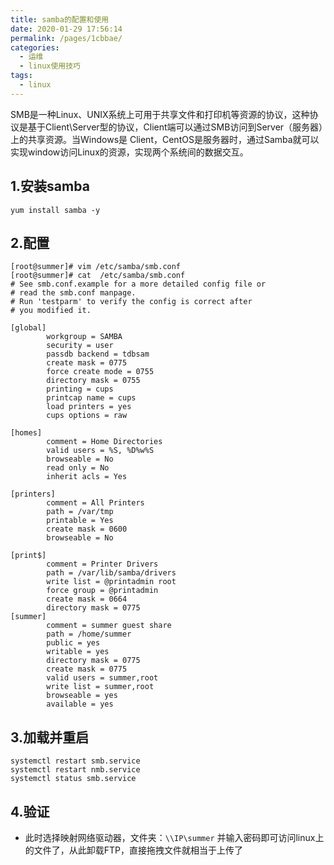 ```yaml
---
title: samba的配置和使用
date: 2020-01-29 17:56:14
permalink: /pages/1cbbae/
categories:
  - 运维
  - linux使用技巧
tags:
  - linux
---
```


SMB是一种Linux、UNIX系统上可用于共享文件和打印机等资源的协议，这种协议是基于Client\Server型的协议，Client端可以通过SMB访问到Server（服务器）上的共享资源。当Windows是 Client，CentOS是服务器时，通过Samba就可以实现window访问Linux的资源，实现两个系统间的数据交互。

<!-- more -->


## 1.安装samba

`yum install samba -y`

## 2.配置

```shell
[root@summer]# vim /etc/samba/smb.conf
[root@summer]# cat  /etc/samba/smb.conf
# See smb.conf.example for a more detailed config file or
# read the smb.conf manpage.
# Run 'testparm' to verify the config is correct after
# you modified it.

[global]
        workgroup = SAMBA
        security = user
        passdb backend = tdbsam
        create mask = 0775
        force create mode = 0755
        directory mask = 0755
        printing = cups
        printcap name = cups
        load printers = yes
        cups options = raw

[homes]
        comment = Home Directories
        valid users = %S, %D%w%S
        browseable = No
        read only = No
        inherit acls = Yes

[printers]
        comment = All Printers
        path = /var/tmp
        printable = Yes
        create mask = 0600
        browseable = No

[print$]
        comment = Printer Drivers
        path = /var/lib/samba/drivers
        write list = @printadmin root
        force group = @printadmin
        create mask = 0664
        directory mask = 0775
[summer]
        comment = summer guest share
        path = /home/summer
        public = yes
        writable = yes
        directory mask = 0775
        create mask = 0775
        valid users = summer,root
        write list = summer,root
        browseable = yes
        available = yes

```

## 3.加载并重启
```shell
systemctl restart smb.service
systemctl restart nmb.service
systemctl status smb.service
```

## 4.验证

- 此时选择映射网络驱动器，文件夹：`\\IP\summer` 并输入密码即可访问linux上的文件了，从此卸载FTP，直接拖拽文件就相当于上传了



